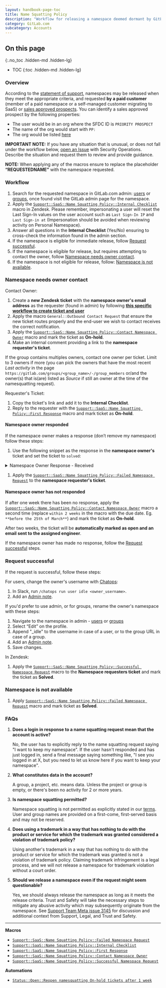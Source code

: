 ```yaml
---
layout: handbook-page-toc
title: Name Squatting Policy
description: "Workflow for releasing a namespace deemed dormant by GitLab's Name-squatting Policy"
category: GitLab.com
subcategory: Accounts
---
```


## On this page
{:.no_toc .hidden-md .hidden-lg}

- TOC
{:toc .hidden-md .hidden-lg}

### Overview

According to the [statement of support](/support/gitlab-com-policies/#name-squatting-policy), namespaces may be released when they meet the appropriate criteria, and requested **by a paid customer** (member of a paid namespace or a self-managed customer migrating to SaaS) or [sales approved prospects](../internal-support/#trials-and-prospect-support). You can identify a sales approved prospect by the following properties:

- The user would be in an org where the SFDC ID is `PRIORITY PROSPECT`
- The name of the org would start with `PP:`
- The org would be listed [here](https://docs.google.com/spreadsheets/d/11p3aBj1LTr-ngk1wxoMlae-UvJ3bOTuQHd48so2ZcXU/edit?usp=sharing)

**IMPORTANT NOTE:** If you have any situation that is unusual, or does not fall under the workflow below, [open an Issue](https://gitlab.com/gitlab-com/gl-security/security-operations/trust-and-safety/operations/-/issues/new?issuable_template=General%2BUncategorized) with Security Operations. Describe the situation and request them to review and provide guidance.

**NOTE:** When applying any of the macros ensure to replace the placeholder **“REQUESTEDNAME”** with the namespace requested.

### Workflow

1. Search for the requested namespace in GitLab.com admin: [users](https://gitlab.com/admin/users) or [groups](https://gitlab.com/admin/groups), once found visit the GitLab admin page for the namespace.
1. Apply the [`Support::SaaS::Name Squatting Policy::Internal Checklist`](https://gitlab.com/search?utf8=%E2%9C%93&group_id=2573624&project_id=17008590&scope=&search_code=true&snippets=false&repository_ref=master&nav_source=navbar&search=id%3A+360051569860) macro in Zendesk. Please remember, impersonating a user will reset the Last Sign-In values on the user account such as `Last Sign-In IP` and `Last Sign-in at` (Impersonation should be avoided when reviewing activity on Personal Namespace).
1. Answer all questions in the **Internal Checklist** (Yes/No) ensuring to cross-check the information found in the admin section.
1. If the namespace is eligible for immediate release, follow [Request successful](#request-successful).
1. If the namespace is eligible for release, but requires attempting to contact the owner, follow [Namespace needs owner contact](#namespace-needs-owner-contact).
1. If the namespace is not eligible for release, follow: [Namespace is not available](#namespace-is-not-available).

### Namespace needs owner contact

Contact Owner:

1. Create a **new Zendesk ticket** with the **namespace owner's email address** as the requester (found in admin) by following [**this specific workflow to create ticket and user**](https://handbook.gitlab.com/handbook/support/readiness/operations/docs/zendesk/tickets/#creating-tickets-for-outbound-requests) 
1. Apply the macro `General::Outbound Contact Request` that ensure the new ticket routes properly and the end-user we wish to contact receives the correct notification. 
1. Apply the [`Support::SaaS::Name Squatting Policy::Contact Namespace Owner`](https://gitlab.com/search?utf8=%E2%9C%93&group_id=2573624&project_id=17008590&scope=&search_code=true&snippets=false&repository_ref=master&nav_source=navbar&search=id%3A+360051465059) macro and mark the ticket as **On-hold**.
1. Make an internal comment providing a link to the **namespace requester's ticket**.

If the group contains multiples owners, contact one owner per ticket. Limit to 3 owners if more (you can pick the owners that have the most recent *Last activity* in the page `https://gitlab.com/groups/<group_name>/-/group_members` or/and the owner(s) that is(are) listed as *Source* if still an owner at the time of the namesquatting request). 

Requester's Ticket:

1. Copy the ticket's link and add it to the **Internal Checklist**.
1. Reply to the requester with the [`Support::SaaS::Name Squatting Policy::First Response`](https://gitlab.com/search?utf8=%E2%9C%93&group_id=2573624&project_id=17008590&scope=&search_code=true&snippets=false&repository_ref=master&nav_source=navbar&search=id%3A+360051569840) macro and mark ticket as **On-hold**.

#### Namespace owner responded

If the namespace owner makes a response (don’t remove my namespace) follow these steps:

1. Use the following snippet as the response in the **namespace owner's** ticket and set the ticket to `solved`:

<details>
  <summary markdown="span">Namespace Owner Response - Received</summary>

  <p>Hi,</p>

  <p>Thank you for confirming that you wish to maintain control of the requested namespace.  Per our [Name Squatting Policy](https://about.gitlab.com/handbook/support/workflows/namesquatting_policy.html#namespace-owner-responded), we have cancelled this request and will not release your namespace.</p>

  <p>I'll mark this ticket as solved, please reach out if you have any further questions.</p>
</details>

1. Apply the [`Support::SaaS::Name Squatting Policy::Failed Namespace Request`](https://gitlab.com/search?utf8=%E2%9C%93&group_id=2573624&project_id=17008590&scope=&search_code=true&snippets=false&repository_ref=master&nav_source=navbar&search=id%3A+360051465039) to the **namespace requester's ticket**.

#### Namespace owner has not responded

If after one week there has been no response, apply the [`Support::SaaS::Name Squatting Policy::Contact Namespace Owner`](https://gitlab.com/search?utf8=%E2%9C%93&group_id=2573624&project_id=17008590&scope=&search_code=true&snippets=false&repository_ref=master&nav_source=navbar&search=id%3A+360051465059) macro a second time (replace `within 2 weeks` in the macro with the due date. Eg. `**before the 25th of March**`) and mark the ticket as **On-hold**.

After two weeks, the ticket will be **automatically marked as open and an email sent to the assigned engineer**.

If the namespace owner has made no response, follow the [Request successful](#request-successful) steps.

### Request successful

If the request is successful, follow these steps:

For users, change the owner's username with [Chatops](https://docs.gitlab.com/ee/development/chatops_on_gitlabcom.html):

1. In Slack, run `/chatops run user idle <owner_username>`.
1. Add an [Admin note](https://about.gitlab.com/handbook/support/workflows/admin_note.html).

If you'd prefer to use admin, or for groups, rename the owner's namespace with these steps:

1. Navigate to the namespace in admin - [users](https://gitlab.com/admin/users) or [groups](https://gitlab.com/admin/groups)
1. Select “Edit” on the profile.
1. Append "_idle" to the username in case of a user, or to the group URL in case of a group.
1. Add an [Admin note](https://about.gitlab.com/handbook/support/workflows/admin_note.html).
1. Save changes.

In Zendesk:

1. Apply the [`Support::SaaS::Name Squatting Policy::Successful Namespace Request`](https://gitlab.com/search?utf8=%E2%9C%93&group_id=2573624&project_id=17008590&scope=&search_code=true&snippets=false&repository_ref=master&nav_source=navbar&search=id%3A+360051569820) macro to the **Namespace requesters ticket** and mark the ticket as **Solved**.

### Namespace is not available

1. Apply [`Support::SaaS::Name Squatting Policy::Failed Namespace Request`](https://gitlab.com/search?utf8=%E2%9C%93&group_id=2573624&project_id=17008590&scope=&search_code=true&snippets=false&repository_ref=master&nav_source=navbar&search=id%3A+360051465039) macro and mark ticket as **Solved**.

### FAQs

1. **Does a login in response to a name squatting request mean that the account is active?**

   No, the user has to explicitly reply to the name squatting request saying "I want to keep my namespace". If the user hasn't responded and has just logged in, send a final message saying something like, "I see you logged in at X, but you need to let us know here if you want to keep your namespace".

1. **What constitutes data in the account?**

   A group, a project, etc. means data. Unless the project or group is empty, or there's been no activity for 2 or more years.

1. **Is namespace squatting permitted?**

   Namespace squatting is not permitted as explicitly stated in our [terms](https://about.gitlab.com/terms/). User and group names are provided on a first-come, first-served basis and may not be reserved.

1. **Does using a trademark in a way that has nothing to do with the product or service for which the trademark was granted considered a violation of trademark policy?**

   Using another's trademark in a way that has nothing to do with the product or service for which the trademark was granted is not a violation of trademark policy. Claiming trademark infringement is a legal process, and we will not release a namespace for trademark violation without a court order.

1. **Should we release a namespace even if the request might seem questionable?**

   Yes, we should always release the namespace as long as it meets the release criteria. Trust and Safety will take the necessary steps to mitigate any abusive activity which may subsequently originate from the namespace. See [Support Team Meta issue 3145](https://gitlab.com/gitlab-com/support/support-team-meta/-/issues/3145) for discussion and additional context from Support, Legal, and Trust and Safety.

__________________

**Macros**

* [`Support::SaaS::Name Squatting Policy::Failed Namespace Request`](https://gitlab.com/search?utf8=%E2%9C%93&group_id=2573624&project_id=17008590&scope=&search_code=true&snippets=false&repository_ref=master&nav_source=navbar&search=id%3A+360051465039)
* [`Support::SaaS::Name Squatting Policy::Internal Checklist`](https://gitlab.com/search?utf8=%E2%9C%93&group_id=2573624&project_id=17008590&scope=&search_code=true&snippets=false&repository_ref=master&nav_source=navbar&search=id%3A+360051569860)
* [`Support::SaaS::Name Squatting Policy::First Response`](https://gitlab.com/search?utf8=%E2%9C%93&group_id=2573624&project_id=17008590&scope=&search_code=true&snippets=false&repository_ref=master&nav_source=navbar&search=id%3A+360051569840)
* [`Support::SaaS::Name Squatting Policy::Contact Namespace Owner`](https://gitlab.com/search?utf8=%E2%9C%93&group_id=2573624&project_id=17008590&scope=&search_code=true&snippets=false&repository_ref=master&nav_source=navbar&search=id%3A+360051465059)
* [`Support::SaaS::Name Squatting Policy::Successful Namespace Request`](https://gitlab.com/search?utf8=%E2%9C%93&group_id=2573624&project_id=17008590&scope=&search_code=true&snippets=false&repository_ref=master&nav_source=navbar&search=id%3A+360051569820)

**Automations**

* [`Status::Open::Reopen namesquatting On-hold tickets after 1 week`](https://gitlab.com/search?utf8=%E2%9C%93&group_id=2573624&project_id=20012489&scope=&search_code=true&snippets=false&repository_ref=master&nav_source=navbar&search=id%3A+94693587)

